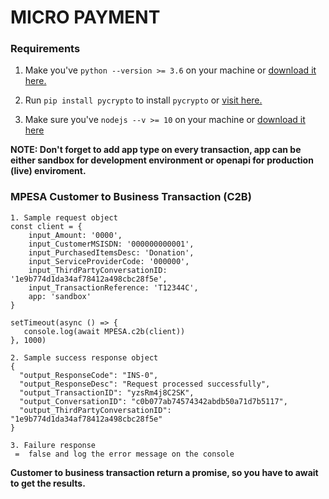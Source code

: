 # MICRO PAYMENT


### Requirements
1. Make you've `python --version >= 3.6` on your machine or [download it here.](https://www.python.org/downloads/)

2. Run `pip install pycrypto` to install `pycrypto` or [visit here.](https://pypi.org/project/pycrypto/)

3. Make sure you've `nodejs --v >= 10` on your machine or [download it here](https://nodejs.org/en/)


**NOTE: Don't forget to add app type on every transaction, app can be either sandbox for development environment or openapi for production (live) enviroment.**

### MPESA Customer to Business Transaction (C2B)
```
1. Sample request object
const client = {
    input_Amount: '0000',
    input_CustomerMSISDN: '000000000001',
    input_PurchasedItemsDesc: 'Donation',
    input_ServiceProviderCode: '000000',
    input_ThirdPartyConversationID: '1e9b774d1da34af78412a498cbc28f5e',
    input_TransactionReference: 'T12344C',
    app: 'sandbox'
}

setTimeout(async () => {
   console.log(await MPESA.c2b(client))
}, 1000)

2. Sample success response object
{
  "output_ResponseCode": "INS-0",
  "output_ResponseDesc": "Request processed successfully",
  "output_TransactionID": "yzsRm4j8C2SK",
  "output_ConversationID": "c0b077ab74574342abdb50a71d7b5117",
  "output_ThirdPartyConversationID": "1e9b774d1da34af78412a498cbc28f5e"
}

3. Failure response
 =  false and log the error message on the console 
```
**Customer to business transaction return a promise, so you have to await to get the results.** 
